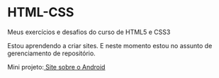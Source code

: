 # HTML-CSS
 Meus exercícios e desafios do curso de HTML5 e CSS3

 Estou aprendendo a criar sites.
 E neste momento estou no assunto de gerenciamento de repositório.
 
 <p>Mini projeto:<a href="https://marcosrenegit.github.io/HTML-CSS/Desafios/d010/revisao"> Site sobre o Android</a></p>
